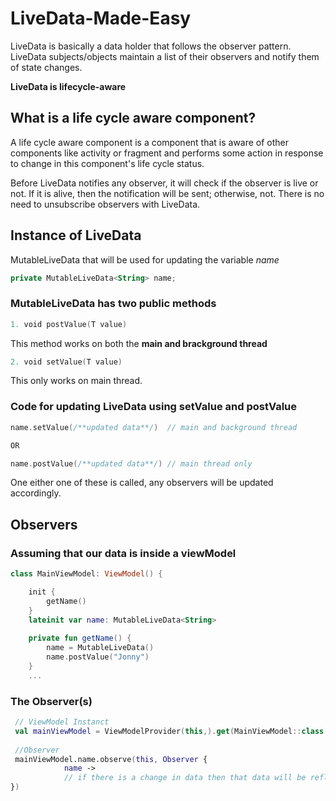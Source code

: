 # LiveData-Made-Easy

LiveData is basically a data holder that follows the observer pattern. LiveData subjects/objects maintain a list of their observers and notify them of state changes.

**LiveData is lifecycle-aware**
## What is a life cycle aware component?
A life cycle aware component is a component that is aware of other components like activity or fragment and performs some action in response to change in this component's life cycle status.

Before LiveData notifies any observer, it will check if the observer is live or not. If it is alive, then the notification will be sent; otherwise, not. There is no need to unsubscribe observers with LiveData.

## Instance of LiveData

MutableLiveData that will be used for updating the variable *name*
```kotlin
private MutableLiveData<String> name;
```
### MutableLiveData has two public methods
```kotlin
1. void postValue(T value)
```
This method works on both the **main and brackground thread**
```kotlin
2. void setValue(T value)
```
This only works on main thread.

### Code for updating LiveData using setValue and postValue
```kotlin
name.setValue(/**updated data**/)  // main and background thread

OR

name.postValue(/**updated data**/) // main thread only
```
One either one of these is called, any observers will be updated accordingly.

## Observers
### Assuming that our data is inside a viewModel
```kotlin
class MainViewModel: ViewModel() {

    init {
        getName()
    }
    lateinit var name: MutableLiveData<String>
    
    private fun getName() {
        name = MutableLiveData()
        name.postValue("Jonny")
    }
    ...
```

### The Observer(s)
```kotlin
 // ViewModel Instanct
 val mainViewModel = ViewModelProvider(this,).get(MainViewModel::class.java)
 
 //Observer
 mainViewModel.name.observe(this, Observer { 
            name -> 
            // if there is a change in data then that data will be reflected to all the observers
})
```
